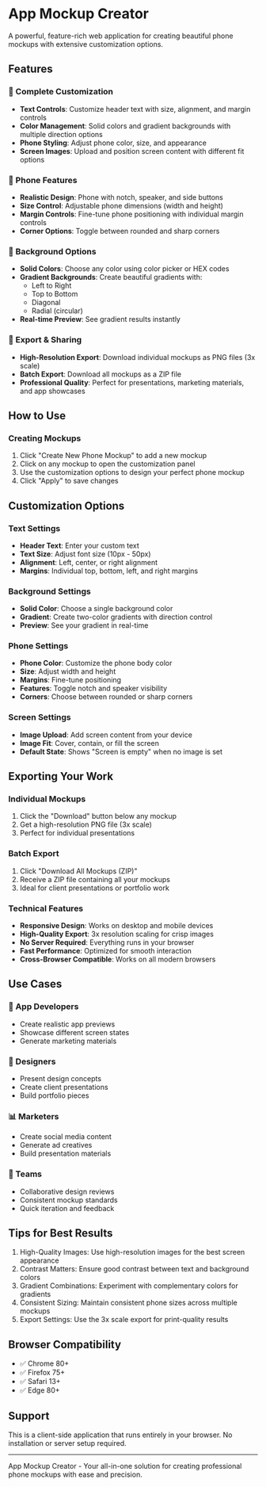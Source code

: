 # App Mockup Creator

A powerful, feature-rich web application for creating beautiful phone mockups with extensive customization options.

## Features

### 🎨 Complete Customization

- **Text Controls**: Customize header text with size, alignment, and margin controls
- **Color Management**: Solid colors and gradient backgrounds with multiple direction options
- **Phone Styling**: Adjust phone color, size, and appearance
- **Screen Images**: Upload and position screen content with different fit options

### 📱 Phone Features

- **Realistic Design**: Phone with notch, speaker, and side buttons
- **Size Control**: Adjustable phone dimensions (width and height)
- **Margin Controls**: Fine-tune phone positioning with individual margin controls
- **Corner Options**: Toggle between rounded and sharp corners

### 🎯 Background Options

- **Solid Colors**: Choose any color using color picker or HEX codes
- **Gradient Backgrounds**: Create beautiful gradients with:
  - Left to Right
  - Top to Bottom
  - Diagonal
  - Radial (circular)
- **Real-time Preview**: See gradient results instantly

### 💾 Export & Sharing

- **High-Resolution Export**: Download individual mockups as PNG files (3x scale)
- **Batch Export**: Download all mockups as a ZIP file
- **Professional Quality**: Perfect for presentations, marketing materials, and app showcases

## How to Use

### Creating Mockups

1. Click "Create New Phone Mockup" to add a new mockup
2. Click on any mockup to open the customization panel
3. Use the customization options to design your perfect phone mockup
4. Click "Apply" to save changes

## Customization Options

### Text Settings

- **Header Text**: Enter your custom text
- **Text Size**: Adjust font size (10px - 50px)
- **Alignment**: Left, center, or right alignment
- **Margins**: Individual top, bottom, left, and right margins

### Background Settings

- **Solid Color**: Choose a single background color
- **Gradient**: Create two-color gradients with direction control
- **Preview**: See your gradient in real-time

### Phone Settings

- **Phone Color**: Customize the phone body color
- **Size**: Adjust width and height
- **Margins**: Fine-tune positioning
- **Features**: Toggle notch and speaker visibility
- **Corners**: Choose between rounded or sharp corners

### Screen Settings

- **Image Upload**: Add screen content from your device
- **Image Fit**: Cover, contain, or fill the screen
- **Default State**: Shows "Screen is empty" when no image is set

## Exporting Your Work

### Individual Mockups

1. Click the "Download" button below any mockup
2. Get a high-resolution PNG file (3x scale)
3. Perfect for individual presentations

### Batch Export

1. Click "Download All Mockups (ZIP)"
2. Receive a ZIP file containing all your mockups
3. Ideal for client presentations or portfolio work

### Technical Features

- **Responsive Design**: Works on desktop and mobile devices
- **High-Quality Export**: 3x resolution scaling for crisp images
- **No Server Required**: Everything runs in your browser
- **Fast Performance**: Optimized for smooth interaction
- **Cross-Browser Compatible**: Works on all modern browsers

## Use Cases

### 🚀 App Developers

- Create realistic app previews
- Showcase different screen states
- Generate marketing materials

### 🎨 Designers

- Present design concepts
- Create client presentations
- Build portfolio pieces

### 📊 Marketers

- Create social media content
- Generate ad creatives
- Build presentation materials

### 👥 Teams

- Collaborative design reviews
- Consistent mockup standards
- Quick iteration and feedback

## Tips for Best Results

1. High-Quality Images: Use high-resolution images for the best screen appearance
2. Contrast Matters: Ensure good contrast between text and background colors
3. Gradient Combinations: Experiment with complementary colors for gradients
4. Consistent Sizing: Maintain consistent phone sizes across multiple mockups
5. Export Settings: Use the 3x scale export for print-quality results

## Browser Compatibility

- ✅ Chrome 80+
- ✅ Firefox 75+
- ✅ Safari 13+
- ✅ Edge 80+

## Support

This is a client-side application that runs entirely in your browser. No installation or server setup required.

---

App Mockup Creator - Your all-in-one solution for creating professional phone mockups with ease and precision.
